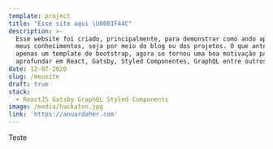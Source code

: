 ```yaml
---
template: project
title: "Esse site aqui \U0001F44C"
description: >-
  Esse website foi criado, principalmente, para demonstrar como ando aplicando
  meus conhecimentos, seja por meio do blog ou dos projetos. O que antes era
  apenas um template de bootstrap, agora se tornou uma boa motivação para me
  aprofundar em React, Gatsby, Styled Componentes, GraphQL entre outros.
date: 12-07-2020
slug: /meusite
draft: true
stack:
  - ReactJS Gatsby GraphQL Styled Components
image: /media/hackaton.jpg
link: 'https://anuardaher.com'
---
```

Teste